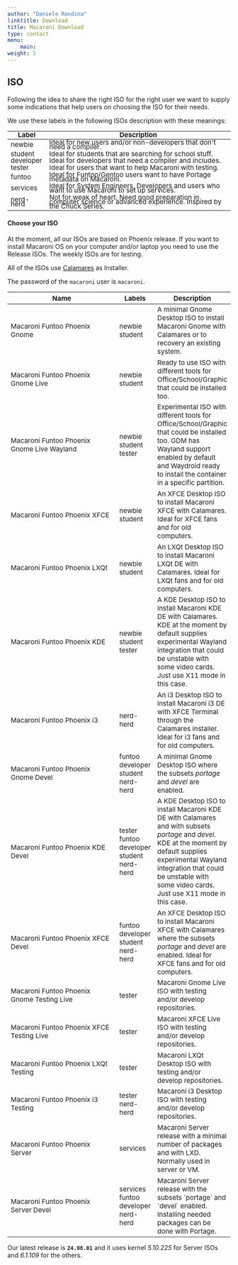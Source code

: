 ```yaml
---
author: "Daniele Rondina"
linktitle: Download
title: Macaroni Download
type: contact
menu:
    main:
weight: 5
---
```




<script src="https://cdn.jsdelivr.net/npm/vue@2.6.0"></script>
<script src="https://cdnjs.cloudflare.com/ajax/libs/he/1.2.0/he.min.js"></script>
<script src="https://unpkg.com/bootstrap-vue@latest/dist/bootstrap-vue.min.js"></script>
<script src="https://ajax.googleapis.com/ajax/libs/jquery/3.2.1/jquery.min.js"></script>

<h2>ISO</h2>

Following the idea to share the right ISO for the right user we want to supply
some indications that help users on choosing the ISO for their needs.

We use these labels in the following ISOs description with these meanings:

<table style="line-height: 10px; font-size: 15px" class="table table-striped table-hover">
  <thead>
    <tr>
      <th scope="col">Label</th>
      <th scope="col">Description</th>
    </tr>
  </thead>
  <tbody>
    <tr>
      <td>
        <div>
        <span class="badge-label badge-blue">newbie</span>
        </div>
      </td>
      <td>Ideal for new users and/or non-developers that don't need a compiler.</td>
    </tr>
    <tr>
      <td>
        <div>
        <span class="badge-label badge-blue-light">student</span>
        </div>
      </td>
      <td>Ideal for students that are searching for school stuff.</td>
    </tr>
    <tr>
      <td>
        <div>
        <span class="badge-label badge-green">developer</span>
        </div>
      </td>
      <td>Ideal for developers that need a compiler and includes.</td>
    </tr>
    <tr>
      <td>
        <div>
        <span class="badge-label badge-orange">tester</span>
        </div>
      </td>
      <td>Ideal for users that want to help Macaroni with testing.</td>
    </tr>
    <tr>
      <td>
        <div>
        <span class="badge-label badge-funtoo">funtoo</span>
        </div>
      </td>
      <td>Ideal for Funtoo/Gentoo users want to have Portage metadata on Macaroni.</td>
    </tr>
    <tr>
      <td>
        <div>
        <span class="badge-label badge-services">services</span>
        </div>
      </td>
      <td>Ideal for System Engineers, Developers and users who want to use Macaroni to set up services.</td>
    </tr>
    <tr>
      <td>
        <div>
        <span class="badge-label badge-nerd">nerd-herd</span>
        </div>
      </td>
      <td>Not for weak of heart. Need good preparation in computer science or advanced experience. Inspired by the Chuck Series.</td>
    </tr>
  </tbody>
</table>

<h4>Choose your ISO</h4>

At the moment, all our ISOs are based on Phoenix release.
If you want to install Macaroni OS on your computer and/or laptop you need to use the Release ISOs.
The weekly ISOs are for testing.

All of the ISOs use [Calamares](https://calamares.io/docs/users-guide/) as Installer.

The password of the `macaroni` user is `macaroni`.

<table style="font-size: 15px" class="table table-striped table-hover">
  <thead>
    <tr>
      <th style="width: 290px;" scope="col">Name</th>
      <th scope="col">Labels</th>
      <th scope="col">Description</th>
    </tr>
  </thead>
  <tbody>
    <tr>
      <td>Macaroni Funtoo Phoenix Gnome</td>
      <td>
        <span class="badge-label badge-blue">newbie</span>
        <span class="badge-label badge-blue-light">student</span>
      </td>
      <td>A minimal Gnome Desktop ISO to install Macaroni Gnome with Calamares or to recovery an existing system.</td>
    </tr>
    <tr>
      <td>Macaroni Funtoo Phoenix Gnome Live</td>
      <td>
        <span class="badge-label badge-blue">newbie</span>
        <span class="badge-label badge-blue-light">student</span>
      </td>
      <td>Ready to use ISO with different tools for Office/School/Graphic that could be installed too.</td>
    </tr>
    <tr>
      <td>Macaroni Funtoo Phoenix Gnome Live Wayland</td>
      <td>
        <span class="badge-label badge-blue">newbie</span>
        <span class="badge-label badge-blue-light">student</span>
        <span class="badge-label badge-orange">tester</span>
      </td>
      <td>Experimental ISO with different tools for Office/School/Graphic that could be installed too.
          GDM has Wayland support enabled by default and Waydroid ready to install the container in a specific partition.
      </td>
    </tr>
    <tr>
      <td>Macaroni Funtoo Phoenix XFCE</td>
      <td>
        <span class="badge-label badge-blue">newbie</span>
        <span class="badge-label badge-blue-light">student</span>
      </td>
      <td>An XFCE Desktop ISO to install Macaroni XFCE with Calamares. Ideal for XFCE fans and for old computers.</td>
    </tr>
    <tr>
      <td>Macaroni Funtoo Phoenix LXQt</td>
      <td>
        <span class="badge-label badge-blue">newbie</span>
        <span class="badge-label badge-blue-light">student</span>
      </td>
      <td>An LXQt Desktop ISO to install Macaroni LXQt DE with Calamares. Ideal for LXQt fans and for old computers.</td>
    </tr>
    <tr>
      <td>Macaroni Funtoo Phoenix KDE</td>
      <td>
        <span class="badge-label badge-blue">newbie</span>
        <span class="badge-label badge-blue-light">student</span>
        <span class="badge-label badge-orange">tester</span>
      </td>
      <td>A KDE Desktop ISO to install Macaroni KDE DE with Calamares.
          KDE at the moment by default supplies experimental Wayland integration that could be unstable with some video cards.
          Just use X11 mode in this case.
      </td>
    </tr>
    <tr>
      <td>Macaroni Funtoo Phoenix i3</td>
      <td>
        <span class="badge-label badge-nerd">nerd-herd</span>
      </td>
      <td>An i3 Desktop ISO to install Macaroni i3 DE with XFCE Terminal through the Calamares installer. Ideal for i3 fans and for old computers.</td>
    </tr>
    <tr>
      <td>Macaroni Funtoo Phoenix Gnome Devel</td>
      <td>
        <span class="badge-label badge-funtoo">funtoo</span>
        <span class="badge-label badge-green">developer</span>
        <span class="badge-label badge-blue-light">student</span>
        <span class="badge-label badge-nerd">nerd-herd</span>
      </td>
      <td>
      A minimal Gnome Desktop ISO where the subsets <i>portage</i> and <i>devel</i> are enabled.
      </td>
    </tr>
    <tr>
      <td>Macaroni Funtoo Phoenix KDE Devel</td>
      <td>
        <span class="badge-label badge-orange">tester</span>
        <span class="badge-label badge-funtoo">funtoo</span>
        <span class="badge-label badge-green">developer</span>
        <span class="badge-label badge-blue-light">student</span>
        <span class="badge-label badge-nerd">nerd-herd</span>
      </td>
      <td>A KDE Desktop ISO to install Macaroni KDE DE with Calamares and with subsets <i>portage</i> and <i>devel</i>.
          KDE at the moment by default supplies experimental Wayland integration that could be unstable with some video cards.
          Just use X11 mode in this case.
      </td>
    </tr>
    <tr>
      <td>Macaroni Funtoo Phoenix XFCE Devel</td>
      <td>
        <span class="badge-label badge-funtoo">funtoo</span>
        <span class="badge-label badge-green">developer</span>
        <span class="badge-label badge-blue-light">student</span>
        <span class="badge-label badge-nerd">nerd-herd</span>
      </td>
      <td>An XFCE Desktop ISO to install Macaroni XFCE with Calamares where the subsets <i>portage</i> and <i>devel</i> are enabled. Ideal for XFCE fans and for old computers.</td>
      </td>
    </tr>
    <tr>
      <td>Macaroni Funtoo Phoenix Gnome Testing Live</td>
      <td>
        <span class="badge-label badge-orange">tester</span>
      </td>
      <td>Macaroni Gnome Live ISO with testing and/or develop repositories.</td>
    </tr>
    <tr>
      <td>Macaroni Funtoo Phoenix XFCE Testing Live</td>
      <td>
        <span class="badge-label badge-orange">tester</span>
      </td>
      <td>Macaroni XFCE Live ISO with testing and/or develop repositories.</td>
    </tr>
    <tr>
      <td>Macaroni Funtoo Phoenix LXQt Testing</td>
      <td>
        <span class="badge-label badge-orange">tester</span>
      </td>
      <td>Macaroni LXQt Desktop ISO with testing and/or develop repositories.</td>
    </tr>
    <tr>
      <td>Macaroni Funtoo Phoenix i3 Testing</td>
      <td>
        <span class="badge-label badge-orange">tester</span>
        <span class="badge-label badge-nerd">nerd-herd</span>
      </td>
      <td>Macaroni i3 Desktop ISO with testing and/or develop repositories.</td>
    </tr>
    <tr>
      <td>Macaroni Funtoo Phoenix Server</td>
      <td>
        <span class="badge-label badge-services">services</span>
      </td>
      <td>Macaroni Server release with a minimal number of packages and with LXD. Normally used in server or VM.</td>
    </tr>
    <tr>
      <td>Macaroni Funtoo Phoenix Server Devel</td>
      <td>
        <span class="badge-label badge-services">services</span>
        <span class="badge-label badge-funtoo">funtoo</span>
        <span class="badge-label badge-green">developer</span>
        <span class="badge-label badge-nerd">nerd-herd</span>
      </td>
      <td>Macaroni Server release with the subsets `portage` and `devel` enabled. Installing needed packages can be done with Portage.</td>
    </tr>
  </tbody>
</table>

Our latest release is <b>`24.08.01`</b> and it uses kernel *5.10.225* for Server ISOs and *6.1.109* for the others.

<div id="isos"></div>

<script type="text/x-template" id="grid-template">

<b-container fluid>

<b-row align-h="center">

  <div width="100px;" v-if="loading">
    <b-spinner type="grow" label="Loading..."></b-spinner>
  </div>

  <div style="width: 1360px;">

    <h4>Download Releases ISOs</h4>
    <b-table id="table-iso-releases"
             :items="filteredItemsReleases"
             :fields="columnsReleases"
             :filter="activeFilterReleases"
             :sort-direction="sortDirection"
             :sort-by.sync="sortBy"
             :sort-desc.sync="sortDesc"
             striped
             hover
             small
             responsive="sm"
             primary-key="iso"
             :tbody-transition-props="transProps"
    >

      <template slot="top-row" slot-scope="{ fields }">
          <td v-for="field in fields" :key="field.key">
            <input v-if="field.key != 'actions'" v-model="filtersReleases[field.key]"
                   style="box-sizing: inherit; width: 100%"/>
          </td>
      </template>

      <template v-slot:cell(iso)="data">
        <div class="text-left" >
          <a :href="'https://macaronios.mirror.garr.it/iso/iso-' + data.item.name + '/'+ data.item.iso">{{ data.item.iso }}</a>
        </div>
      </template>

      <template v-slot:cell(isosha)="data">
        <div class="text-left" >
          <a v-if="data.item.name" :href="'https://macaronios.mirror.garr.it/iso/iso-' + data.item.name + '/' + data.item.iso + '.sha256'">{{ data.item.iso + '.sha256' }}</a>
        </div>
      </template>
    </b-table>

  </div>

  <div style="width: 1360px;">

    <h4>Download Weekly ISOs</h4>
    <b-table id="table-iso-weekly"
             :items="filteredItems"
             :fields="columns"
             :filter="activeFilter"
             striped
             hover
             small
             responsive="sm"
             primary-key="name"
             :tbody-transition-props="transProps"
    >

      <template slot="top-row" slot-scope="{ fields }">
          <td v-for="field in fields" :key="field.key">
            <input v-if="field.key != 'actions'" v-model="filters[field.key]"
                   style="box-sizing: inherit; width: 100%"/>
          </td>
      </template>

      <template v-slot:cell(iso)="data">
        <div class="text-left" >
          <a :href="'https://macaronios.mirror.garr.it/iso/iso-' + data.item.name + '/'+ data.item.iso">{{ data.item.iso }}</a>
        </div>
      </template>

      <template v-slot:cell(isosha)="data">
        <div class="text-left" >
          <a v-if="data.item.name" :href="'https://macaronios.mirror.garr.it/iso/iso-' + data.item.name + '/' + data.item.iso + '.sha256'">{{ data.item.iso + '.sha256' }}</a>
        </div>
      </template>
    </b-table>

  </div>


</b-row>

</b-container>

</script>

<script>
var $ = jQuery;
jQuery(document).ready(function(){
  Vue.use(BootstrapVue)
  Vue.component('b-spinner', BootstrapVue.BSpinner)

  var getPrefixPath = function() {
    var path = window.location.pathname;
    var origin = window.location.origin;
    spaths = path.split("/");
    var url = "";
    if (spaths.length > 0) {
      for (var i = 0; i < (spaths.length - 1); i++) {
        if (spaths[i] !== "") url += "/" + spaths[i];
      }
      url = origin + url;
    } else {
      url = origin + path;
    }
    return url;
  }
  const COMMON_ALIGNMENT = ['start', 'end', 'center']
  var tasks = new Vue({
    el: "#isos",
    template: "#grid-template",
    props: {
      loading: {
        type: Boolean,
        default: false
      },
      alignH: {
        type: String,
        default: null,
        validator: str => arrayIncludes(COMMON_ALIGNMENT.concat(['between', 'around']), str)
      },
    },
    methods: {
      decode(value) {
        return value == undefined ? '' : he.decode(value);
      }
    },
    computed: {
      filteredItems() {
        return this.filteredData(
          'items', 'columns',
          'filters',
          );
        },

      filteredItemsReleases() {
        return this.filteredData(
          'itemsReleases', 'columnsReleases',
          'filtersReleases',
          );
        },


      filteredItemsDesc() {
        return this.filteredData(
          'itemsDescr', 'columnsDescr',
          'filtersDescr',
          );
        },

    },
    data: {
      transProps: {
        // Transition name
        name: 'flip-list'
      },
      filters: [],
      activeFilter: {},
      columns: [
        { key: 'iso', label: he.decode('ISO Image'), sortable: true },
        { key: 'size', label: 'Size', sortable: true },
        { key: 'isosha', label: 'ISO Sha256', sortable: false },
      ],
      items: [],

      // Release table
      filtersReleases: [],
      activeFilterReleases: {},
      columnsReleases: [
        { key: 'iso', label: he.decode('ISO Image'), sortable: true },
        { key: 'size', label: 'Size', sortable: true },
        { key: 'release', label: 'Release', sortable: true },
        { key: 'isosha', label: 'ISO Sha256', sortable: false },
      ],
      itemsReleases: [],

      filtersDescr: [],
      activeFilterDesc: {},
      columnsDescr: [
        { key: 'Name', sortable: true },
        { key: 'Description', sortable: true },
      ],

      sortDirection: 'desc',
      sortBy: 'release',
      sortDesc: true,

    },
    created: function() {
      var self = this;
      var url_isos = getPrefixPath() + '/../meta/isos.json?ver=' + Date.now();
      var url_releases_isos = getPrefixPath() + '/../meta/isos-releases.json?ver=' + Date.now();

      fetch(url_isos).then(async(resp) => {
         data = await resp.json();
         self.items = data.isos;
      }).catch(error => console.error("Unable to load file", error));

      fetch(url_releases_isos).then(async(resp) => {
         data_release = await resp.json();
         self.itemsReleases = data_release.isos;
      }).catch(error => console.error("Unable to load file", error));
    },
    methods: {

            filteredData(items, columns, filters) {
              const filtered = this[items].filter(item => {
                return Object.keys(this[filters]).every(key => {
                  function getNestedValue(obj, key) {
                    return key.split(".").reduce(function(result, key) {
                      return result[key] || '';
                    }, obj);
                  }
                  return String(getNestedValue(item, key)).match(this[filters][key]);
                })
              })

              return filtered.length > 0
                ? filtered
                : [
                  Object.keys(this[columns]).reduce(function(obj, value) {
                    obj[value] = '';
                    return obj;
                  }, {})
                ];
            }

    }
  });
});

</script>
